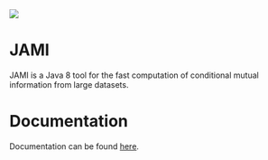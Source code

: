 <img src = "https://readthedocs.org/projects/jami/badge/?version=latest"/>

# JAMI

JAMI is a Java 8 tool for the fast computation of conditional mutual information from large datasets.

# Documentation

Documentation can be found [here](http://jami.readthedocs.io/en/latest/index.html).
